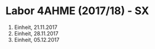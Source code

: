 # Labor 4AHME (2017/18) - SX

 1. Einheit, 21.11.2017  
 2. Einheit, 28.11.2017  
 3. Einheit, 05.12.2017
